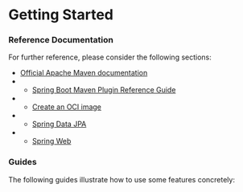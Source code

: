 



# Getting Started

### Reference Documentation

For further reference, please consider the following sections:

* [Official Apache Maven documentation](https://maven.apache.org/guides/index.html)
* * [Spring Boot Maven Plugin Reference Guide](https://docs.spring.io/spring-boot/3.3.5/maven-plugin)
* * [Create an OCI image](https://docs.spring.io/spring-boot/3.3.5/maven-plugin/build-image.html)
* * [Spring Data JPA](https://docs.spring.io/spring-boot/3.3.5/reference/data/sql.html#data.sql.jpa-and-spring-data)
* * [Spring Web](https://docs.spring.io/spring-boot/3.3.5/reference/web/servlet.html)

### Guides

The following guides illustrate how to use some features concretely:







